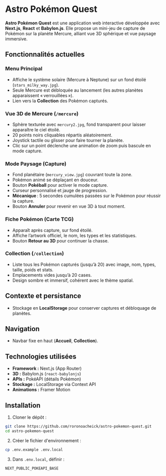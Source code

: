 # Astro Pokémon Quest

**Astro Pokémon Quest** est une application web interactive développée avec **Next.js**, **React** et **Babylon.js**. Elle propose un mini-jeu de capture de Pokémon sur la planète Mercure, alliant vue 3D sphérique et vue paysage immersive.

## Fonctionnalités actuelles

### Menu Principal

- Affiche le système solaire (Mercure à Neptune) sur un fond étoilé (`stars_milky_way.jpg`).
- Seule Mercure est débloquée au lancement (les autres planètes apparaissent « verrouillées »).
- Lien vers la **Collection** des Pokémon capturés.

### Vue 3D de Mercure (`/mercure`)

- Sphère texturée avec `mercury2.jpg`, fond transparent pour laisser apparaître le ciel étoilé.
- 20 points noirs cliquables répartis aléatoirement.
- Joystick tactile ou glisser pour faire tourner la planète.
- Clic sur un point déclenche une animation de zoom puis bascule en mode capture.

### Mode Paysage (Capture)

- Fond planétaire (`mercury_view.jpg`) couvrant toute la zone.
- Pokémon animé se déplaçant en douceur.
- Bouton **Pokéball** pour activer le mode capture.
- Curseur personnalisé et jauge de progression.
- **Mécanique** : 5 secondes cumulées passées sur le Pokémon pour réussir la capture.
- Bouton **Annuler** pour revenir en vue 3D à tout moment.

### Fiche Pokémon (Carte TCG)

- Apparaît après capture, sur fond étoilé.
- Affiche l’artwork officiel, le nom, les types et les statistiques.
- Bouton **Retour au 3D** pour continuer la chasse.

### Collection (`/collection`)

- Liste tous les Pokémon capturés (jusqu’à 20) avec image, nom, types, taille, poids et stats.
- Emplacements vides jusqu’à 20 cases.
- Design sombre et immersif, cohérent avec le thème spatial.

## Contexte et persistance

- Stockage en **LocalStorage** pour conserver captures et débloquage de planètes.

## Navigation

- Navbar fixe en haut (**Accueil**, **Collection**).

## Technologies utilisées

- **Framework :** Next.js (App Router)
- **3D :** Babylon.js (`react-babylonjs`)
- **APIs :** PokéAPI (détails Pokémon)
- **Stockage :** LocalStorage via Context API
- **Animations :** Framer Motion

## Installation

1. Cloner le dépôt :

```bash
git clone https://github.com/roronoacheick/astro-pokemon-quest.git
cd astro-pokemon-quest
```

2. Créer le fichier d'environnement :

```bash
cp .env.example .env.local
```

3. Dans `.env.local`, définir :

```
NEXT_PUBLIC_POKEAPI_BASE
